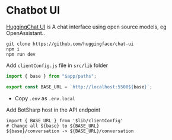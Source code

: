 # Chatbot UI
[HuggingChat UI](https://github.com/huggingface/chat-ui) is A chat interface using open source models, eg OpenAssistant..

```shell
git clone https://github.com/huggingface/chat-ui
npm i
npm run dev
```

Add `clientConfig.js` file in `src/lib` folder
```js
import { base } from "$app/paths";

export const BASE_URL = `http://localhost:5500${base}`;
```

* Copy `.env` as `.env.local`

Add BotSharp host in the API endpoint
```svelte
import { BASE_URL } from '$lib/clientConfig'
# Change all ${base} to ${BASE_URL}
${base}/conversation -> ${BASE_URL}/conversation
```
